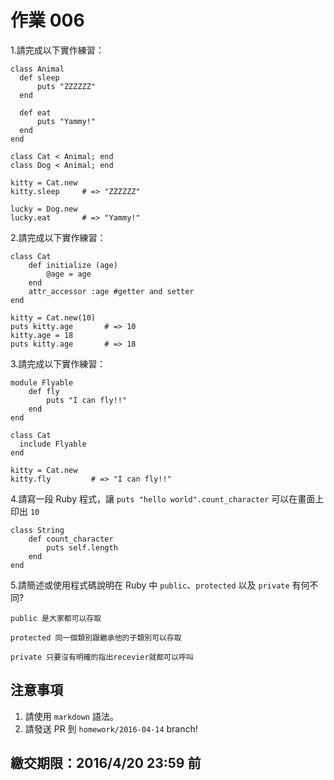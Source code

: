 # 作業 006

1.請完成以下實作練習：

```
class Animal
  def sleep
      puts "ZZZZZZ"
  end
  
  def eat
      puts "Yammy!"
  end
end

class Cat < Animal; end
class Dog < Animal; end

kitty = Cat.new
kitty.sleep     # => "ZZZZZZ"

lucky = Dog.new
lucky.eat       # => "Yammy!"
```

2.請完成以下實作練習：

```
class Cat
    def initialize (age)
        @age = age
    end
    attr_accessor :age #getter and setter
end

kitty = Cat.new(10)
puts kitty.age       # => 10
kitty.age = 18
puts kitty.age       # => 18
```

3.請完成以下實作練習：

```
module Flyable
    def fly
        puts "I can fly!!"
    end
end

class Cat
  include Flyable
end

kitty = Cat.new
kitty.fly         # => "I can fly!!"
```

4.請寫一段 Ruby 程式，讓 `puts "hello world".count_character` 可以在畫面上印出 `10`

```
class String
    def count_character
        puts self.length
    end
end
```


5.請簡述或使用程式碼說明在 Ruby 中 `public`、`protected` 以及 `private` 有何不同?


```
public 是大家都可以存取

protected 同一個類別跟繼承他的子類別可以存取

private 只要沒有明確的指出recevier就都可以呼叫
```

## 注意事項

1. 請使用 `markdown` 語法。
2. 請發送 PR 到 `homework/2016-04-14` branch!

## 繳交期限：2016/4/20 23:59 前
